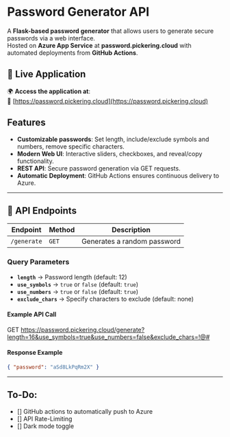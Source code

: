 # Password Generator API

A **Flask-based password generator** that allows users to generate secure passwords via a web interface.  
Hosted on **Azure App Service** at **password.pickering.cloud** with automated deployments from **GitHub Actions**.

## 🔗 Live Application
🌍 **Access the application at**:  
🔗 [https://password.pickering.cloud](https://password.pickering.cloud)

## Features
- **Customizable passwords**: Set length, include/exclude symbols and numbers, remove specific characters.
- **Modern Web UI**: Interactive sliders, checkboxes, and reveal/copy functionality.
- **REST API**: Secure password generation via GET requests.
- **Automatic Deployment**: GitHub Actions ensures continuous delivery to Azure.

---

## 🔧 API Endpoints

| **Endpoint** | **Method** | **Description** |
|-------------|----------|----------------|
| `/generate` | `GET`   | Generates a random password |

### **Query Parameters**
- **`length`** → Password length (default: 12)
- **`use_symbols`** → `true` or `false` (default: `true`)
- **`use_numbers`** → `true` or `false` (default: `true`)
- **`exclude_chars`** → Specify characters to exclude (default: none)

#### **Example API Call**
GET https://password.pickering.cloud/generate?length=16&use_symbols=true&use_numbers=false&exclude_chars=!@#

#### **Response Example**
```json
{ "password": "aSd8LkPqRm2X" }
```
---

## To-Do:
- [] GitHub actions to automatically push to Azure
- [] API Rate-Limiting
- [] Dark mode toggle
